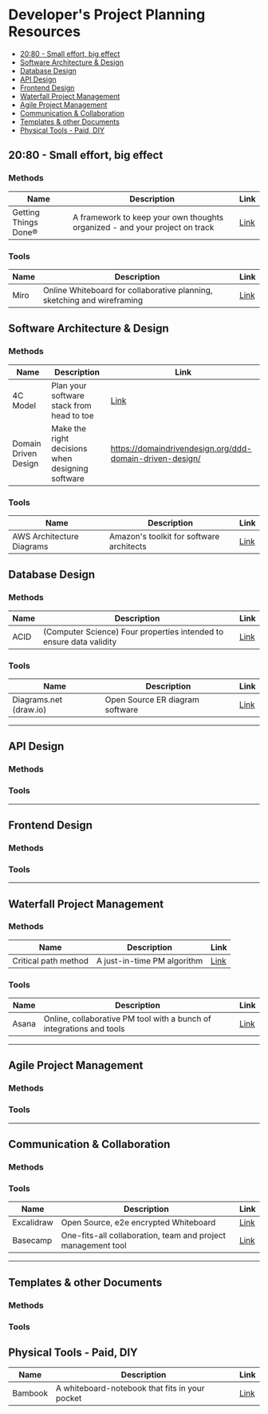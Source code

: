 # Developer's Project Planning Resources

- [20:80 - Small effort, big effect](#2080---small-effort-big-effect)
- [Software Architecture & Design](#software-architecture--design)
- [Database Design](#database-design)
- [API Design](#api-design)
- [Frontend Design](#frontend-design)
- [Waterfall Project Management](#waterfall-project-management)
- [Agile Project Management](#agile-project-management)
- [Communication & Collaboration](#communication--collaboration)
- [Templates & other Documents](#templates--other-documents)
- [Physical Tools - Paid, DIY](#physical-tools---paid-diy)

## 20:80 - Small effort, big effect

### Methods

| Name                 | Description                                                                 | Link                                   |
| -------------------- | --------------------------------------------------------------------------- | -------------------------------------- |
| Getting Things Done® | A framework to keep your own thoughts organized - and your project on track | [Link](https://gettingthingsdone.com/) |

### Tools

| Name | Description                                                             | Link                      |
| ---- | ----------------------------------------------------------------------- | ------------------------- |
| Miro | Online Whiteboard for collaborative planning, sketching and wireframing | [Link](https://miro.com/) |


## Software Architecture & Design

### Methods

| Name                 | Description                                      | Link                                                     |
| -------------------- | ------------------------------------------------ | -------------------------------------------------------- |
| 4C Model             | Plan your software stack from head to toe        | [Link](https://c4model.com/)                             |
| Domain Driven Design | Make the right decisions when designing software | https://domaindrivendesign.org/ddd-domain-driven-design/ |

### Tools

| Name                      | Description                              | Link                                                                         |
| ------------------------- | ---------------------------------------- | ---------------------------------------------------------------------------- |
| AWS Architecture Diagrams | Amazon's toolkit for software architects | [Link](https://aws.amazon.com/architecture/reference-architecture-diagrams/) |

## Database Design

### Methods

| Name | Description                                                         | Link                                       |
| ---- | ------------------------------------------------------------------- | ------------------------------------------ |
| ACID | (Computer Science) Four properties intended to ensure data validity | [Link](https://en.wikipedia.org/wiki/ACID) |

### Tools

| Name                   | Description                     | Link                              |
| ---------------------- | ------------------------------- | --------------------------------- |
| Diagrams.net (draw.io) | Open Source ER diagram software | [Link](https://app.diagrams.net/) |

---

## API Design

### Methods

### Tools

---

## Frontend Design

### Methods

### Tools

---

## Waterfall Project Management

### Methods

| Name                 | Description                 | Link                                                       |
| -------------------- | --------------------------- | ---------------------------------------------------------- |
| Critical path method | A just-in-time PM algorithm | [Link](https://en.wikipedia.org/wiki/Critical_path_method) |

### Tools


| Name  | Description                                                          | Link                       |
| ----- | -------------------------------------------------------------------- | -------------------------- |
| Asana | Online, collaborative PM tool with a bunch of integrations and tools | [Link](https://asana.com/) |

---

## Agile Project Management

### Methods

### Tools

---

## Communication & Collaboration

### Methods

### Tools


| Name       | Description                                                  | Link                            |
| ---------- | ------------------------------------------------------------ | ------------------------------- |
| Excalidraw | Open Source, e2e encrypted Whiteboard                        | [Link](https://excalidraw.com/) |
| Basecamp   | One-fits-all collaboration, team and project management tool | [Link](https://basecamp.com/)   |

---

## Templates & other Documents

### Methods

### Tools

## Physical Tools - Paid, DIY

| Name    | Description                                    | Link                                         |
| ------- | ---------------------------------------------- | -------------------------------------------- |
| Bambook | A whiteboard-notebook that fits in your pocket | [Link](https://www.bambook.org/en/notebooks) |

